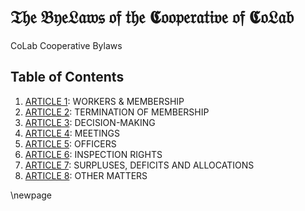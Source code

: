 𝔗𝔥𝔢 𝔅𝔶𝔢𝔏𝔞𝔴𝔰 𝔬𝔣 𝔱𝔥𝔢 𝕮𝔬𝔬𝔭𝔢𝔯𝔞𝔱𝔦𝔳𝔢 𝔬𝔣 𝕮𝔬𝔏𝔞𝔟
======

CoLab Cooperative Bylaws

Table of Contents
---

1. [ARTICLE 1](ARTICLE-1.markdown): WORKERS & MEMBERSHIP
2. [ARTICLE 2](ARTICLE-2.markdown): TERMINATION OF MEMBERSHIP
3. [ARTICLE 3](ARTICLE-3.markdown): DECISION-MAKING
4. [ARTICLE 4](ARTICLE-4.markdown): MEETINGS
5. [ARTICLE 5](ARTICLE-5.markdown): OFFICERS
6. [ARTICLE 6](ARTICLE-6.markdown): INSPECTION RIGHTS
7. [ARTICLE 7](ARTICLE-7.markdown): SURPLUSES, DEFICITS AND ALLOCATIONS
8. [ARTICLE 8](ARTICLE-8.markdown): OTHER MATTERS

\newpage